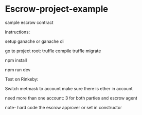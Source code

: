 # Escrow-project-example
sample escrow contract


instructions:

setup ganache or ganache cli

go to project root:
truffle compile
truffle migrate

npm install


npm run dev



Test on Rinkeby:

Switch metmask to account
make sure there is ether in account


need more than one account:
3 for both parties and escrow agent


note-
hard code the escrow approver or set in constructor
